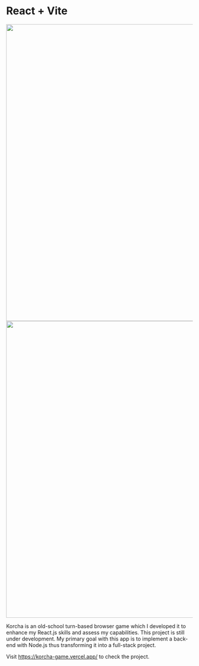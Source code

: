 # React + Vite

<img src="https://media.giphy.com/media/v1.Y2lkPTc5MGI3NjExZDlrdmkxcHJiMGR4bmJuYmYzcTFzMWVvY3ZxZW1lZDk1cDR6NjRjOCZlcD12MV9pbnRlcm5hbF9naWZfYnlfaWQmY3Q9Zw/BNnEa1AGCTrUsp7nJ9/giphy.gif" width="800"/>
<img src="https://giphy.com/gifs/xtuL32sPsoG9mQlX1b" width="800"/>

Korcha is an old-school turn-based browser game which I developed it to enhance my React.js skills and assess my capabilities. This project is still under development. My primary goal with this app is to implement a back-end with Node.js thus transforming it into a full-stack project.

Visit https://korcha-game.vercel.app/ to check the project.
